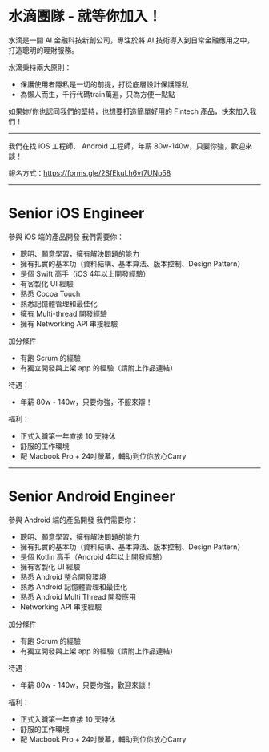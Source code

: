 # 水滴團隊 - 就等你加入！


水滴是一間 AI 金融科技新創公司，專注於將 AI 技術導入到日常金融應用之中，打造聰明的理財服務。

水滴秉持兩大原則：
- 保護使用者隱私是一切的前提，打從底層設計保護隱私
- 為懶人而生，千行代碼train萬遍，只為方便一點點

如果妳/你也認同我們的堅持，也想要打造簡單好用的 Fintech 產品，快來加入我們！

---------------------------------------------------------------------------------

我們在找 iOS 工程師、 Android 工程師，年薪 80w-140w，只要你強，歡迎來談！

報名方式：https://forms.gle/2SfEkuLh6vt7UNp58

---------------------------------------------------------------------------------

# Senior iOS Engineer

參與 iOS 端的產品開發
我們需要你：
- 聰明、願意學習，擁有解決問題的能力
- 擁有扎實的基本功（資料結構、基本算法、版本控制、Design Pattern）
- 是個 Swift 高手（iOS 4年以上開發經驗）
- 有客製化 UI 經驗
- 熟悉 Cocoa Touch
- 熟悉記憶體管理和最佳化
- 擁有 Multi-thread 開發經驗
- 擁有 Networking API 串接經驗

加分條件
- 有跑 Scrum 的經驗
- 有獨立開發與上架 app 的經驗（請附上作品連結）

待遇：
- 年薪 80w - 140w，只要你強，不服來辯！

福利：
- 正式入職第一年直接 10 天特休
- 舒服的工作環境
- 配 Macbook Pro + 24吋螢幕，輔助到位你放心Carry

---------------------------------------------------------------------------------

# Senior Android Engineer

參與 Android 端的產品開發
我們需要你：

- 聰明、願意學習，擁有解決問題的能力
- 擁有扎實的基本功（資料結構、基本算法、版本控制、Design Pattern）
- 是個 Kotlin 高手（Android 4年以上開發經驗）
- 擁有客製化 UI 經驗
- 熟悉 Android 整合開發環境
- 熟悉 Android 記憶體管理和最佳化
- 熟悉 Android Multi Thread 開發應用
- Networking API 串接經驗

加分條件
- 有跑 Scrum 的經驗
- 有獨立開發與上架 app 的經驗（請附上作品連結）

待遇：
- 年薪 80w - 140w，只要你強，歡迎來談！

福利：
- 正式入職第一年直接 10 天特休
- 舒服的工作環境
- 配 Macbook Pro + 24吋螢幕，輔助到位你放心Carry




